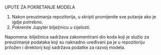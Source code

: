 UPUTE ZA POKRETANJE MODELA

1. Nakon preuzimanja repozitorija, u skripti promijenite sve putanje ako je igdje potrebno.
2. Pokrenite Jupyter bilježnicu u cijelosti.

 Napomena: bilježnica sadržava zakomentirani dio koda koji je služio za preuzimanje podataka koji su naknadno uređivani pa je u repozitoriju priložen i direktorij koji sadržava podatke za razvoj modela.
 
